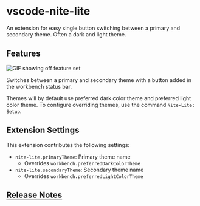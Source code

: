 # vscode-nite-lite

An extension for easy single button switching between a primary and secondary theme. Often a dark and light theme.

## Features

![GIF showing off feature set](https://media.giphy.com/media/daxaIXXO3scPokVJvu/giphy.gif)

Switches between a primary and secondary theme with a button added in the workbench status bar.

Themes will by default use preferred dark color theme and preferred light color theme. To configure overriding themes, use the command `Nite-Lite: Setup`.

## Extension Settings

This extension contributes the following settings:

-   `nite-lite.primaryTheme`: Primary theme name
    -   Overrides `workbench.preferredDarkColorTheme`
-   `nite-lite.secondaryTheme`: Secondary theme name
    -   Overrides `workbench.preferredLightColorTheme`

## [Release Notes](CHANGELOG.md)
